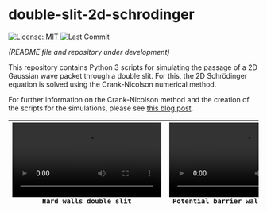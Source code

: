 # double-slit-2d-schrodinger

[![License: MIT](https://img.shields.io/badge/License-MIT-brightgreen.svg)](https://github.com/artmenlope/double-slit-2d-schrodinger/blob/master/LICENSE.md)
![Last Commit](https://img.shields.io/github/last-commit/artmenlope/double-slit-2d-schrodinger)

_(README file and repository under development)_

This repository contains Python 3 scripts for simulating the passage of a 2D Gaussian wave packet through a double slit. For this, the 2D Schrödinger equation is solved using the Crank-Nicolson numerical method.

For further information on the Crank-Nicolson method and the creation of the scripts for the simulations, please see [this blog post](https://artmenlope.github.io/solving-the-2d-schrodinger-equation-using-the-crank-nicolson-method/).

![](https://github.com/artmenlope/double-slit-2d-schrodinger/blob/main/animations/2Slit-hardWalls-Schro2d-v1.mp4) <br> `Hard walls double slit`|  ![](https://github.com/artmenlope/double-slit-2d-schrodinger/blob/main/animations/2Slit-potBarrierV0-Schro2d-v1.mp4) <br> `Potential barrier walls double slit`
| :-------------: | :-------------: |
